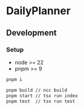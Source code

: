 # DailyPlanner

## Development

### Setup

- node >= 22
- pnpm >= 9

```bash
pnpm i
```

```bash
pnpm build // ncc build
pnpm start // tsx run index
pnpm test  // tsx run test
```
